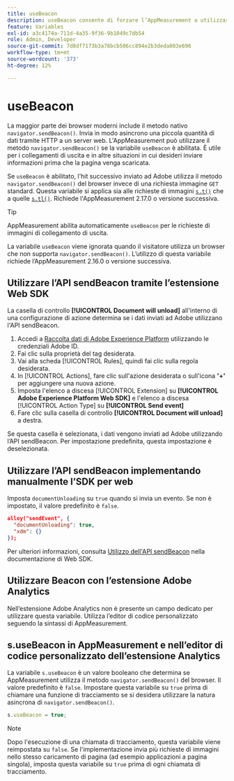 ```yaml
---
title: useBeacon
description: useBeacon consente di forzare l’AppMeasurement a utilizzare l’API sendBeacon dei browser
feature: Variables
exl-id: a3c4174a-711d-4a35-9f36-9b1049c7db54
role: Admin, Developer
source-git-commit: 7d8df7173b3a78bcb506cc894e2b3deda003e696
workflow-type: tm+mt
source-wordcount: '373'
ht-degree: 12%

---
```


# useBeacon

La maggior parte dei browser moderni include il metodo nativo `navigator.sendBeacon()`. Invia in modo asincrono una piccola quantità di dati tramite HTTP a un server web. L&#39;AppMeasurement può utilizzare il metodo `navigator.sendBeacon()` se la variabile `useBeacon` è abilitata. È utile per i collegamenti di uscita e in altre situazioni in cui desideri inviare informazioni prima che la pagina venga scaricata.

Se `useBeacon` è abilitato, l&#39;hit successivo inviato ad Adobe utilizza il metodo `navigator.sendBeacon()` del browser invece di una richiesta immagine `GET` standard. Questa variabile si applica sia alle richieste di immagini [`s.t()`](../functions/t-method.md) che a quelle [`s.tl()`](../functions/tl-method.md). Richiede l&#39;AppMeasurement 2.17.0 o versione successiva.

>[!TIP]
>
>AppMeasurement abilita automaticamente `useBeacon` per le richieste di immagini di collegamento di uscita.

La variabile `useBeacon` viene ignorata quando il visitatore utilizza un browser che non supporta `navigator.sendBeacon()`. L’utilizzo di questa variabile richiede l’AppMeasurement 2.16.0 o versione successiva.

## Utilizzare l’API sendBeacon tramite l’estensione Web SDK

La casella di controllo **[!UICONTROL Document will unload]** all&#39;interno di una configurazione di azione determina se i dati inviati ad Adobe utilizzano l&#39;API sendBeacon.

1. Accedi a [Raccolta dati di Adobe Experience Platform](https://experience.adobe.com/data-collection) utilizzando le credenziali Adobe ID.
1. Fai clic sulla proprietà del tag desiderata.
1. Vai alla scheda [!UICONTROL Rules], quindi fai clic sulla regola desiderata.
1. In [!UICONTROL Actions], fare clic sull&#39;azione desiderata o sull&#39;icona **&#39;+&#39;** per aggiungere una nuova azione.
1. Imposta l&#39;elenco a discesa [!UICONTROL Extension] su **[!UICONTROL Adobe Experience Platform Web SDK]** e l&#39;elenco a discesa [!UICONTROL Action Type] su **[!UICONTROL Send event]**
1. Fare clic sulla casella di controllo **[!UICONTROL Document will unload]** a destra.

Se questa casella è selezionata, i dati vengono inviati ad Adobe utilizzando l’API sendBeacon. Per impostazione predefinita, questa impostazione è deselezionata.

## Utilizzare l’API sendBeacon implementando manualmente l’SDK per web

Imposta `documentUnloading` su `true` quando si invia un evento. Se non è impostato, il valore predefinito è `false`.

```json
alloy("sendEvent", {
  "documentUnloading": true,
  "xdm": {}
});
```

Per ulteriori informazioni, consulta [Utilizzo dell&#39;API sendBeacon](https://experienceleague.adobe.com/docs/experience-platform/edge/fundamentals/tracking-events.html?lang=it#using-the-sendbeacon-api) nella documentazione di Web SDK.

## Utilizzare Beacon con l’estensione Adobe Analytics

Nell’estensione Adobe Analytics non è presente un campo dedicato per utilizzare questa variabile. Utilizza l’editor di codice personalizzato seguendo la sintassi di AppMeasurement.

## s.useBeacon in AppMeasurement e nell’editor di codice personalizzato dell’estensione Analytics

La variabile `s.useBeacon` è un valore booleano che determina se AppMeasurement utilizza il metodo `navigator.sendBeacon()` del browser. Il valore predefinito è `false`. Impostare questa variabile su `true` prima di chiamare una funzione di tracciamento se si desidera utilizzare la natura asincrona di `navigator.sendBeacon()`.

```js
s.useBeacon = true;
```

>[!NOTE]
>
>Dopo l&#39;esecuzione di una chiamata di tracciamento, questa variabile viene reimpostata su `false`. Se l&#39;implementazione invia più richieste di immagini nello stesso caricamento di pagina (ad esempio applicazioni a pagina singola), imposta questa variabile su `true` prima di ogni chiamata di tracciamento.
